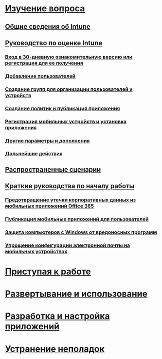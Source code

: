 # [Изучение вопроса](introduction-to-microsoft-intune.md)
## [Общие сведения об Intune](introduction-to-microsoft-intune.md)
## [Руководство по оценке Intune](get-started-with-a-30-day-trial-of-microsoft-intune.md)
### [Вход в 30-дневную ознакомительную версию или регистрация для ее получения](get-started-with-a-30-day-trial-of-microsoft-intune-step-1.md)
### [Добавление пользователей](get-started-with-a-30-day-trial-of-microsoft-intune-step-2.md)
### [Создание групп для организации пользователей и устройств](get-started-with-a-30-day-trial-of-microsoft-intune-step-3.md)
### [Создание политик и публикация приложения](get-started-with-a-30-day-trial-of-microsoft-intune-step-4.md)
### [Регистрация мобильных устройств и установка приложения](get-started-with-a-30-day-trial-of-microsoft-intune-step-5.md)
### [Другие параметры и дополнения](get-started-with-a-30-day-trial-of-microsoft-intune-step-6.md)
### [Дальнейшие действия](get-started-with-a-30-day-trial-of-microsoft-intune-step-7.md)
## [Распространенные сценарии](common-ways-to-use-intune.md)
## [Краткие руководства по началу работы](prevent-company-data-leaks-from-Office-365-mobile-apps.md)
### [Предотвращение утечки корпоративных данных из мобильных приложений Office 365](prevent-company-data-leaks-from-Office-365-mobile-apps.md)
### [Публикация мобильных приложений для пользователей](publish-mobile-apps-to-users.md)
### [Защита компьютеров с Windows от вредоносных программ](protect-pcs-against-malware-threats.md)
### [Упрощение конфигурации электронной почты на мобильных устройствах](simplify-email-configuration-on-mobile-devices.md)

# [Приступая к работе](/intune/get-started/what-to-know-before-you-start-microsoft-intune)
<!-- # [Plan and Design](/intune/plan-design/ways-to-do-enterprise-mobility) -->
# [Развертывание и использование](/intune/deploy-use/overview-of-device-and-app-lifecycles-in-microsoft-intune)
# [Разработка и настройка приложений](/intune/develop/intune-app-sdk)
# [Устранение неполадок](/intune/troubleshoot/general-troubleshooting-tips-for-microsoft-intune)


<!--HONumber=Aug16_HO4-->


